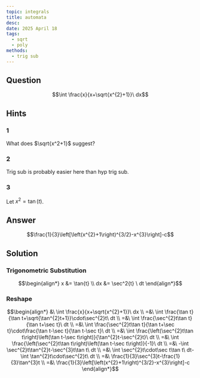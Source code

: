 ```yaml
---
topic: integrals
title: automata
desc: 
date: 2025 April 18
tags:
  - sqrt
  - poly
methods:
  - trig sub
---
```



## Question
```math
\int \frac{x}{x+\sqrt{x^{2}+1}}\ dx
```


## Hints

### 1
What does $\sqrt{x^2+1}$ suggest?

### 2
Trig sub is probably easier here than hyp trig sub.

### 3
Let $x^2 = \tan(t)$.


## Answer
```math
\frac{1}{3}\left[\left(x^{2}+1\right)^{3/2}-x^{3}\right]-c
```


## Solution

### Trigonometric Substitution
```math
\begin{align*}
  x &= \tan{t}
  \\ dx &= \sec^2{t} \ dt
\end{align*}
```

### Reshape
```math
\begin{align*}
  &\ \int \frac{x}{x+\sqrt{x^{2}+1}}\ dx
  \\ =&\ \int \frac{\tan t}{\tan t+\sqrt{\tan^{2}t+1}}\cdot\sec^{2}t\ dt
  \\ =&\ \int \frac{\sec^{2}t\tan t}{\tan t+\sec t}\ dt
  \\ =&\ \int \frac{\sec^{2}t\tan t}{\tan t+\sec t}\cdot\frac{\tan t-\sec t}{\tan t-\sec t}\ dt
  \\ =&\ \int \frac{\left(\sec^{2}t\tan t\right)\left(\tan t-\sec t\right)}{\tan^{2}t-\sec^{2}t}\ dt
  \\ =&\ \int \frac{\left(\sec^{2}t\tan t\right)\left(\tan t-\sec t\right)}{-1}\ dt
  \\ =&\ -\int \sec^{2}t\tan^{2}t-\sec^{3}t\tan t\ dt
  \\ =&\ \int \sec^{2}t\cdot\sec t\tan t\ dt-\int \tan^{2}t\cdot\sec^{2}t\ dt
  \\ =&\ \frac{1}{3}\sec^{3}t-\frac{1}{3}\tan^{3}t
  \\ =&\ \frac{1}{3}\left[\left(x^{2}+1\right)^{3/2}-x^{3}\right]-c
\end{align*}
```
